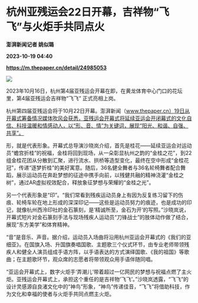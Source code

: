 # 杭州亚残运会22日开幕，吉祥物“飞飞”与火炬手共同点火
**澎湃新闻记者 姚似璐**

**2023-10-19 04:40**

**https://m.thepaper.cn/detail/24985053**

![](https://imagecloud.thepaper.cn/thepaper/image/274/733/398.png)

2023年10月16日，杭州第4届亚残运会开幕在即，在黄龙体育中心门口的花坛里，第4届亚残运会吉祥物“飞飞” 正式亮相上岗。

杭州第四届亚残运会将于10月22日开幕。澎湃新闻（www.thepaper.cn）19日从开幕式筹备情况媒体吹风会获悉，亚残运会开幕式将延续亚运会开闭幕式的文化自信、科技温暖和情感动人，以“形、音、情”为关键词，展现“阳光、和谐、自强、共享”。

形，就是代表形象。开幕式总导演沙晓岚介绍，首先是桂花——延续亚运会对运动员“蟾宫折桂”的祝福，金桂将回到现场，从一朵彰显杭州之韵的“金桂之花”，到22组金桂花团从分散到汇聚，进行流水、拱桥等造型变化，最终在空中形成“金桂花冠”，传递“逐梦折桂”的美好寓意。随后，36名健全舞者与36名轮椅舞者配合舞蹈，展示运动员在奔赴梦想的征途中携手向前，以残健共融的精神浇灌“金桂之树”，通过AR虚拟视效配合，释放象征梦想与荣耀的“金桂之光”。

另一个代表形象是“印”。“我们常看到残疾运动员身上有因为反复练习留下的伤痕、轮椅车轮在地上形成的深深印记——这些是运动员努力的痕迹，也是成功的印记，就像杭州西泠印社的金石篆刻，是‘精诚所至，金石为开’的写照。”沙晓岚说，开幕式短片对金石篆刻手法与现场残疾人运动员“刀锋战士”的肢体动作做了结合，展现“东方美学”和体育精神。

“音”是音乐、声音。据介绍，运动员入场曲将沿用杭州亚运会开幕式的《我们的亚细亚》。在国旗入场、升国旗奏唱国歌、主题歌三个仪式环节，由专业老师带领残疾人和健全人演员组成手语方阵，以手语表达的方式演绎国歌、《我的祖国》等歌曲；在主题歌环节，观众席的志愿者将带领观众用手语伴随同唱。

“亚运会开幕式上，数字火炬手‘弄潮儿’带着超过一亿网民的梦想与祝福点燃了主火炬。亚残运会开幕式上，承担这个重任的是吉祥物‘飞飞’。”沙晓岚透露，“飞飞”的设计灵感源自良渚文化中的“神鸟”形象，“神鸟”传递佳音，“飞飞”将借助科技，作为文化和幸福的使者与火炬手共同点燃主火炬。